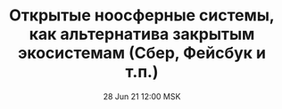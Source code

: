---
title: "Открытые ноосферные системы, как альтернатива закрытым экосистемам (Сбер, Фейсбук и т.п.)"
date: "28 Jun 21 12:00 MSK"
draft: false
speakers: ["aleksandr-merkulov"]
---
